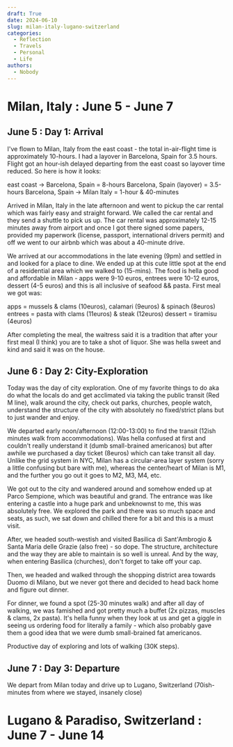 ```yaml
---
draft: True
date: 2024-06-10
slug: milan-italy-lugano-switzerland
categories:
  - Reflection
  - Travels
  - Personal
  - Life
authors:
  - Nobody
---
```


# Milan, Italy : June 5 - June 7

## June 5 : Day 1: Arrival
I've flown to Milan, Italy from the east coast - the total in-air-flight time is approximately 10-hours. I had a layover in Barcelona, Spain for 3.5 hours. Flight got an hour-ish delayed departing from the east coast so layover time reduced. So here is how it looks:

  east coast -> Barcelona, Spain = 8-hours
  Barcelona, Spain (layover) = 3.5-hours
  Barcelona, Spain -> Milan Italy = 1-hour & 40-minutes

Arrived in Milan, Italy in the late afternoon and went to pickup the car rental which was fairly easy and straight forward. We called the car rental and they send a shuttle to pick us up. The car rental was approximately 12-15 minutes away from airport and once I got there signed some papers, provided my paperwork (license, passport, international drivers permit) and off we went to our airbnb which was about a 40-minute drive. 

We arrived at our accommodations in the late evening (9pm) and settled in and looked for a place to dine. We ended up at this cute little spot at the end of a residential area which we walked to (15-mins). The food is hella good and affordable in Milan - apps were 9-10 euros, entrees were 10-12 euros, dessert (4-5 euros) and this is all inclusive of seafood && pasta. First meal we got was:

  apps = mussels & clams (10euros), calamari (9euros) & spinach (8euros)
  entrees = pasta with clams (11euros) & steak (12euros)
  dessert = tiramisu (4euros)

After completing the meal, the waitress said it is a tradition that after your first meal (I think) you are to take a shot of liquor. She was hella sweet and kind and said it was on the house.

## June 6 : Day 2: City-Exploration
Today was the day of city exploration. One of my favorite things to do aka do what the locals do and get acclimated via taking the public transit (Red M line), walk around the city, check out parks, churches, people watch, understand the structure of the city with absolutely no fixed/strict plans but to just wander and enjoy.

We departed early noon/afternoon (12:00-13:00) to find the transit (12ish minutes walk from accommodations). Was hella confused at first and couldn't really understand it (dumb small-brained americanos) but after awhile we purchased a day ticket (8euros) which can take transit all day. Unlike the grid system in NYC, Milan has a circular-area layer system (sorry a little confusing but bare with me), whereas the center/heart of Milan is M1, and the further you go out it goes to M2, M3, M4, etc.

We got out to the city and wandered around and somehow ended up at Parco Sempione, which was beautiful and grand. The entrance was like entering a castle into a huge park and unbeknownst to me, this was absolutely free. We explored the park and there was so much space and seats, as such, we sat down and chilled there for a bit and this is a must visit.

After, we headed south-westish and visited Basilica di Sant'Ambrogio & Santa Maria delle Grazie (also free) - so dope. The structure, architecture and the way they are able to maintain is so well is unreal. And by the way, when entering Basilica (churches), don't forget to take off your cap.

Then, we headed and walked through the shopping district area towards Duomo di Milano, but we never got there and decided to head back home and figure out dinner.

For dinner, we found a spot (25-30 minutes walk) and after all day of walking, we was famished and got pretty much a buffet (2x pizzas, muscles & clams, 2x pasta). It's hella funny when they look at us and get a giggle in seeing us ordering food for literally a family - which also probably gave them a good idea that we were dumb small-brained fat americanos.

Productive day of exploring and lots of walking (30K steps).

## June 7 : Day 3: Departure
We depart from Milan today and drive up to Lugano, Switzerland (70ish-minutes from where we stayed, insanely close)


# Lugano & Paradiso, Switzerland : June 7 - June 14

